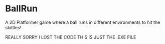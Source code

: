 # BallRun
A 2D Platformer game where a ball runs in different environments to hit the skittles!

REALLY SORRY I LOST THE CODE
THIS IS JUST THE .EXE FILE
